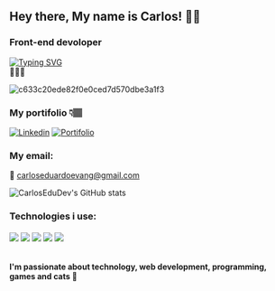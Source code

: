 ## Hey there, My name is Carlos! 👋🏽

### Front-end devoloper
[![Typing SVG](https://readme-typing-svg.herokuapp.com/?color=845ef7&size=35&center=true&vCenter=true&width=1000&lines=Hello,+my+name+is+Carlos+Eduardo;I'm+19+years+old;I'm+from+Brazil;I'm+a+Front-end+Developer;The+future+is+today;Be+Welcome!+:%29)](https://git.io/typing-svg)<br> 🙋🏽‍♂️

![c633c20ede82f0e0ced7d570dbe3a1f3](https://user-images.githubusercontent.com/70382532/138322189-2db8df52-9dcb-40a0-88a8-c365466bd33d.gif)

### My portifolio 👇🏽

[![Linkedin](https://img.shields.io/badge/LinkedIn-0077B5?style=for-the-badge&logo=linkedin&logoColor=white)](https://www.linkedin.com/in/carlos-eduardo-310a5a255/)
[![Portifolio](https://img.shields.io/badge/website-000000?style=for-the-badge&logo=About.me&logoColor=white)](https://carlosedudev.github.io/Portifolio-Carlos/)

### My email:
📧 carloseduardoevang@gmail.com

![CarlosEduDev's GitHub stats](https://github-readme-stats.vercel.app/api?username=CarlosEduDev&show_icons=true&theme=tokyonight)

### Technologies i use:

<div style='display: inline_block'>
<img align='center' src='https://img.shields.io/badge/HTML5-E34F26?style=for-the-badge&logo=html5&logoColor=white'>
<img align='center' src='https://img.shields.io/badge/CSS3-1572B6?style=for-the-badge&logo=css3&logoColor=white'>
<img align='center' src='https://img.shields.io/badge/JavaScript-323330?style=for-the-badge&logo=javascript&logoColor=F7DF1E'>
<img align='center' src='https://img.shields.io/badge/TypeScript-007ACC?style=for-the-badge&logo=typescript&logoColor=white'>
<img align='center' src='https://img.shields.io/badge/React-20232A?style=for-the-badge&logo=react&logoColor=61DAFB'>
</div>
<br/>

#### I'm passionate about technology, web development, programming, games and cats 💖



